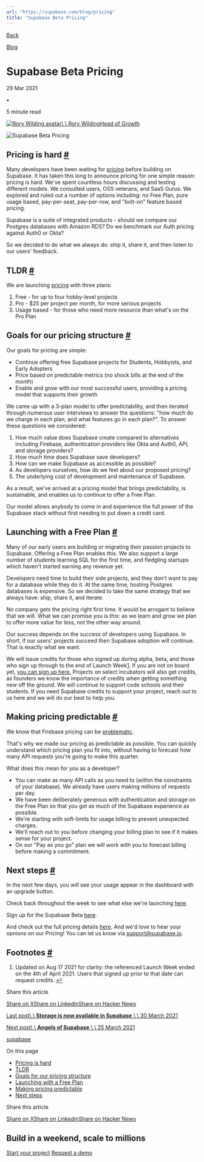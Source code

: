```yaml
---
url: "https://supabase.com/blog/pricing"
title: "Supabase Beta Pricing"
---
```


[Back](https://supabase.com/blog)

[Blog](https://supabase.com/blog)

# Supabase Beta Pricing

29 Mar 2021

•

5 minute read

[![Rory Wilding avatar](https://supabase.com/_next/image?url=https%3A%2F%2Fgithub.com%2Froryw10.png&w=96&q=75&dpl=dpl_7FY8EmFQ6G3YqautJ4Fvh1viLnvu)\\
\\
Rory WildingHead of Growth](https://github.com/roryw10)

![Supabase Beta Pricing](https://supabase.com/_next/image?url=%2Fimages%2Fblog%2Flaunch-week-pricing.jpg&w=3840&q=100&dpl=dpl_7FY8EmFQ6G3YqautJ4Fvh1viLnvu)

## Pricing is hard [\#](https://supabase.com/blog/pricing\#pricing-is-hard)

Many developers have been waiting for [pricing](https://supabase.com/pricing) before building on Supabase. It has taken this long to announce pricing for one simple reason: pricing is hard. We've spent countless hours discussing and testing different models. We consulted users, OSS veterans, and SaaS Gurus. We explored and ruled out a number of options including: no Free Plan, pure usage based, pay-per-seat, pay-per-row, and "bolt-on" feature based pricing.

Supabase is a suite of integrated products - should we compare our Postgres databases with Amazon RDS? Do we benchmark our Auth pricing against Auth0 or Okta?

So we decided to do what we always do: ship it, share it, and then listen to our users' feedback.

## TLDR [\#](https://supabase.com/blog/pricing\#tldr)

We are launching [pricing](https://supabase.com/pricing) with three plans:

1. Free - for up to four hobby-level projects
2. Pro - $25 per project per month, for more serious projects
3. Usage based - for those who need more resource than what's on the Pro Plan

## Goals for our pricing structure [\#](https://supabase.com/blog/pricing\#goals-for-our-pricing-structure)

Our goals for pricing are simple:

- Continue offering free Supabase projects for Students, Hobbyists, and Early Adopters
- Price based on predictable metrics (no shock bills at the end of the month)
- Enable and grow with our most successful users, providing a pricing model that supports their growth

We came up with a 3-plan model to offer predictability, and then iterated through numerous user interviews to answer the questions: "how much do we charge in each plan, and what features go in each plan?". To answer these questions we considered:

1. How much value does Supabase create compared to alternatives including Firebase, authentication providers like Okta and Auth0, API, and storage providers?
2. How much time does Supabase save developers?
3. How can we make Supabase as accessible as possible?
4. As developers ourselves, how do we feel about our proposed pricing?
5. The underlying cost of development and maintenance of Supabase.

As a result, we've arrived at a pricing model that brings predictability, is sustainable, and enables us to continue to offer a Free Plan.

Our model allows anybody to come in and experience the full power of the Supabase stack without first needing to put down a credit card.

## Launching with a Free Plan [\#](https://supabase.com/blog/pricing\#launching-with-a-free-plan)

Many of our early users are building or migrating their passion projects to Supabase. Offering a Free Plan enables this. We also support a large number of students learning SQL for the first time, and fledgling startups which haven't started earning any revenue yet.

Developers need time to build their side projects, and they don't want to pay for a database while they do it. At the same time, hosting Postgres databases is expensive. So we decided to take the same strategy that we always have: ship, share it, and iterate.

No company gets the pricing right first time. It would be arrogant to believe that we will. What we can promise you is this: as we learn and grow we plan to offer more value for less, not the other way around.

Our success depends on the success of developers using Supabase. In short, if our users' projects succeed then Supabase adoption will continue. That is exactly what we want.

We will issue credits for those who signed up during alpha, beta, and those who sign up through to the end of Launch Week[1](https://supabase.com/blog/pricing#user-content-fn-1). If you are not on board yet, [you can sign up here.](http://www.supabase.io/) Projects on select incubators will also get credits, as founders we know the importance of credits when getting something new off the ground. We will continue to support code schools and their students. If you need Supabase credits to support your project, reach out to us here and we will do our best to help you.

## Making pricing predictable [\#](https://supabase.com/blog/pricing\#making-pricing-predictable)

We know that Firebase pricing can be [problematic](https://medium.com/madhash/how-not-to-get-a-30k-bill-from-firebase-37a6cb3abaca).

That's why we made our pricing as predictable as possible. You can quickly understand which pricing plan you fit into, without having to forecast how many API requests you're going to make this quarter.

What does this mean for you as a developer?

- You can make as many API calls as you need to (within the constraints of your database). We already have users making millions of requests per day.
- We have been deliberately generous with authentication and storage on the Free Plan so that you get as much of the Supabase experience as possible.
- We're starting with soft-limits for usage billing to prevent unexpected charges.
- We'll reach out to you before changing your billing plan to see if it makes sense for your project.
- On our "Pay as you go" plan we will work with you to forecast billing before making a commitment.

## Next steps [\#](https://supabase.com/blog/pricing\#next-steps)

In the next few days, you will see your usage appear in the dashboard with an upgrade button.

Check back throughout the week to see what else we're launching [here](https://supabase.com/blog/launch-week).

Sign up for the Supabase Beta [here](https://supabase.com/dashboard).

And check out the full pricing details [here](https://supabase.com/pricing). And we'd love to hear your opnions on our Pricing! You can let us know via [support@supabase.io](mailto:support@supabase.io).

## Footnotes [\#](https://supabase.com/blog/pricing\#footnote-label)

1. Updated on Aug 17 2021 for clarity: the referenced Launch Week ended on the 4th of April 2021. Users that signed up prior to that date can request credits. [↩](https://supabase.com/blog/pricing#user-content-fnref-1)


Share this article

[Share on X](https://twitter.com/intent/tweet?url=https%3A%2F%2Fsupabase.com%2Fblog%2Fpricing&text=Supabase%20Beta%20Pricing)[Share on Linkedin](https://www.linkedin.com/shareArticle?url=https%3A%2F%2Fsupabase.com%2Fblog%2Fpricing&text=Supabase%20Beta%20Pricing)[Share on Hacker News](https://news.ycombinator.com/submitlink?u=https%3A%2F%2Fsupabase.com%2Fblog%2Fpricing&t=Supabase%20Beta%20Pricing)

[Last post\\
\\
**Storage is now available in Supabase** \\
\\
30 March 2021](https://supabase.com/blog/supabase-storage)

[Next post\\
\\
**Angels of Supabase** \\
\\
25 March 2021](https://supabase.com/blog/angels-of-supabase)

[supabase](https://supabase.com/blog/tags/supabase)

On this page

- [Pricing is hard](https://supabase.com/blog/pricing#pricing-is-hard)
- [TLDR](https://supabase.com/blog/pricing#tldr)
- [Goals for our pricing structure](https://supabase.com/blog/pricing#goals-for-our-pricing-structure)
- [Launching with a Free Plan](https://supabase.com/blog/pricing#launching-with-a-free-plan)
- [Making pricing predictable](https://supabase.com/blog/pricing#making-pricing-predictable)
- [Next steps](https://supabase.com/blog/pricing#next-steps)

Share this article

[Share on X](https://twitter.com/intent/tweet?url=https%3A%2F%2Fsupabase.com%2Fblog%2Fpricing&text=Supabase%20Beta%20Pricing)[Share on Linkedin](https://www.linkedin.com/shareArticle?url=https%3A%2F%2Fsupabase.com%2Fblog%2Fpricing&text=Supabase%20Beta%20Pricing)[Share on Hacker News](https://news.ycombinator.com/submitlink?u=https%3A%2F%2Fsupabase.com%2Fblog%2Fpricing&t=Supabase%20Beta%20Pricing)

## Build in a weekend, scale to millions

[Start your project](https://supabase.com/dashboard) [Request a demo](https://supabase.com/contact/sales)
